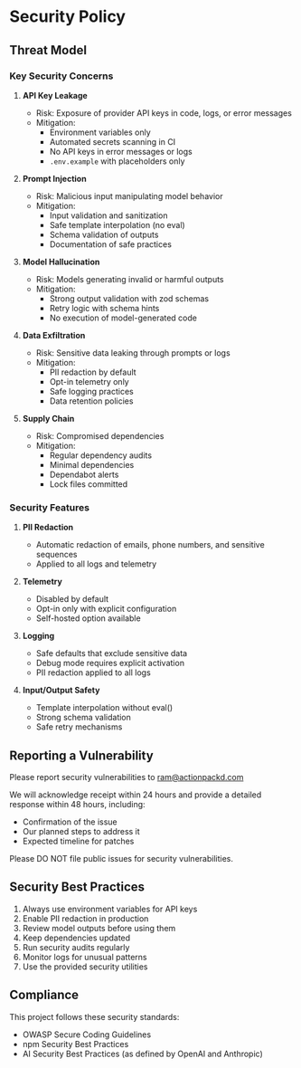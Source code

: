 # Security Policy

## Threat Model

### Key Security Concerns

1. **API Key Leakage**
   - Risk: Exposure of provider API keys in code, logs, or error messages
   - Mitigation: 
     - Environment variables only
     - Automated secrets scanning in CI
     - No API keys in error messages or logs
     - `.env.example` with placeholders only

2. **Prompt Injection**
   - Risk: Malicious input manipulating model behavior
   - Mitigation:
     - Input validation and sanitization
     - Safe template interpolation (no eval)
     - Schema validation of outputs
     - Documentation of safe practices

3. **Model Hallucination**
   - Risk: Models generating invalid or harmful outputs
   - Mitigation:
     - Strong output validation with zod schemas
     - Retry logic with schema hints
     - No execution of model-generated code

4. **Data Exfiltration**
   - Risk: Sensitive data leaking through prompts or logs
   - Mitigation:
     - PII redaction by default
     - Opt-in telemetry only
     - Safe logging practices
     - Data retention policies

5. **Supply Chain**
   - Risk: Compromised dependencies
   - Mitigation:
     - Regular dependency audits
     - Minimal dependencies
     - Dependabot alerts
     - Lock files committed

### Security Features

1. **PII Redaction**
   - Automatic redaction of emails, phone numbers, and sensitive sequences
   - Applied to all logs and telemetry

2. **Telemetry**
   - Disabled by default
   - Opt-in only with explicit configuration
   - Self-hosted option available

3. **Logging**
   - Safe defaults that exclude sensitive data
   - Debug mode requires explicit activation
   - PII redaction applied to all logs

4. **Input/Output Safety**
   - Template interpolation without eval()
   - Strong schema validation
   - Safe retry mechanisms

## Reporting a Vulnerability

Please report security vulnerabilities to ram@actionpackd.com

We will acknowledge receipt within 24 hours and provide a detailed response within 48 hours, including:
- Confirmation of the issue
- Our planned steps to address it
- Expected timeline for patches

Please DO NOT file public issues for security vulnerabilities.

## Security Best Practices

1. Always use environment variables for API keys
2. Enable PII redaction in production
3. Review model outputs before using them
4. Keep dependencies updated
5. Run security audits regularly
6. Monitor logs for unusual patterns
7. Use the provided security utilities

## Compliance

This project follows these security standards:
- OWASP Secure Coding Guidelines
- npm Security Best Practices
- AI Security Best Practices (as defined by OpenAI and Anthropic)
